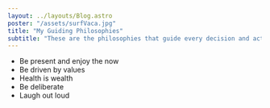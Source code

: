 ```yaml
---
layout: ../layouts/Blog.astro
poster: "/assets/surfVaca.jpg"
title: "My Guiding Philosophies"
subtitle: "These are the philosophies that guide every decision and action I make."
---
```


- Be present and enjoy the now
- Be driven by values
- Health is wealth
- Be deliberate
- Laugh out loud
